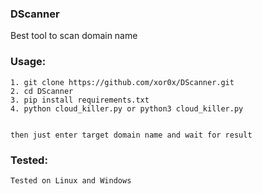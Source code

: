 ### DScanner

Best tool to scan domain name

### Usage:
```
1. git clone https://github.com/xor0x/DScanner.git
2. cd DScanner
3. pip install requirements.txt
4. python cloud_killer.py or python3 cloud_killer.py


then just enter target domain name and wait for result
```

### Tested:
```
Tested on Linux and Windows
```
